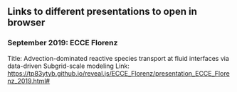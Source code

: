 ## Links to different presentations to open in browser

### September 2019: ECCE Florenz
Title: Advection-dominated reactive species transport at fluid interfaces via data-driven Subgrid-scale modeling
Link: <https://tp83ytyb.github.io/reveal.js/ECCE_Florenz/presentation_ECCE_Florenz_2019.html#>

